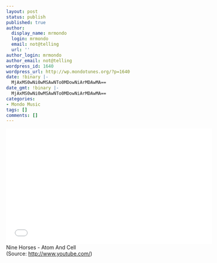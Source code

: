 ```yaml
---
layout: post
status: publish
published: true
author:
  display_name: mrmondo
  login: mrmondo
  email: not@telling
  url: ''
author_login: mrmondo
author_email: not@telling
wordpress_id: 1640
wordpress_url: http://wp.mondotunes.org/?p=1640
date: !binary |-
  MjAxMS0wNi0wMSAwNTo0MDowNiArMDAwMA==
date_gmt: !binary |-
  MjAxMS0wNi0wMSAwNTo0MDowNiArMDAwMA==
categories:
- Mondo Music
tags: []
comments: []
---
```

<iframe width="560" height="315" src="//www.youtube.com/embed/mCYr2T01ibk" frameborder="0"> </iframe>
Nine Horses - Atom And Cell
<div class="attribution">(<span>Source:</span> <a href="http://www.youtube.com/">http://www.youtube.com/</a>)</div>
